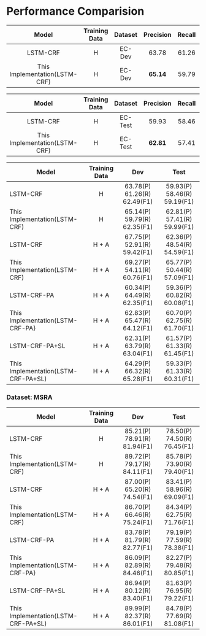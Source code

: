 # Performance Comparision

Model|Training Data|Dataset|Precision|Recall|F1
:-:|:-:|:-:|:-:|:-:|:-:
LSTM-CRF|H|EC-Dev|63.78|61.26|62.49
This Implementation(LSTM-CRF)|H|EC-Dev|**65.14**|59.79|62.35

Model|Training Data|Dataset|Precision|Recall|F1
:-:|:-:|:-:|:-:|:-:|:-:
LSTM-CRF|H|EC-Test|59.93|58.46|59.19
This Implementation(LSTM-CRF)|H|EC-Test|**62.81**|57.41|**59.99**


Model|Training Data|Dev|Test
-|:-:|:-:|:-:
LSTM-CRF|H|63.78(P) 61.26(R) 62.49(F1)|59.93(P) 58.46(R) 59.19(F1)
This Implementation(LSTM-CRF)|H|65.14(P) 59.79(R) 62.35(F1)|62.81(P) 57.41(R) 59.99(F1)
LSTM-CRF|H + A|67.75(P) 52.91(R) 59.42(F1)|62.36(P) 48.54(R) 54.59(F1)
This Implementation(LSTM-CRF)|H + A|69.27(P) 54.11(R) 60.76(F1)|65.77(P) 50.44(R) 57.09(F1)
LSTM-CRF-PA|H + A|60.34(P) 64.49(R) 62.35(F1)|59.36(P) 60.82(R) 60.08(F1)
This Implementation(LSTM-CRF-PA}|H + A|62.83(P) 65.47(R) 64.12(F1)|60.70(P) 62.75(R) 61.70(F1)
LSTM-CRF-PA+SL|H + A|62.31(P) 63.79(R) 63.04(F1)|61.57(P) 61.33(R) 61.45(F1)
This Implementation(LSTM-CRF-PA+SL)|H + A|64.29(P) 66.32(R) 65.28(F1)|59.33(P) 61.33(R) 60.31(F1)

### Dataset: MSRA
Model|Training Data|Dev|Test
-|:-:|:-:|:-:
LSTM-CRF|H|85.21(P) 78.91(R) 81.94(F1)|78.50(P) 74.50(R) 76.45(F1)
This Implementation(LSTM-CRF)|H|89.72(P) 79.17(R) 84.11(F1)|85.78(P) 73.90(R) 79.40(F1)
LSTM-CRF|H + A|87.00(P) 65.20(R) 74.54(F1)|83.41(P) 58.96(R) 69.09(F1)
This Implementation(LSTM-CRF)|H + A|86.70(P) 66.46(R) 75.24(F1)|84.34(P) 62.75(R) 71.76(F1)
LSTM-CRF-PA|H + A|83.78(P) 81.79(R) 82.77(F1)|79.19(P) 77.59(R) 78.38(F1)
This Implementation(LSTM-CRF-PA}|H + A|86.09(P) 82.89(R) 84.46(F1)|82.27(P) 79.48(R) 80.85(F1)
LSTM-CRF-PA+SL|H + A|86.94(P) 80.12(R) 83.40(F1)|81.63(P) 76.95(R) 79.22(F1)
This Implementation(LSTM-CRF-PA+SL)|H + A|89.99(P) 82.37(R) 86.01(F1)|84.78(P) 77.69(R) 81.08(F1)
